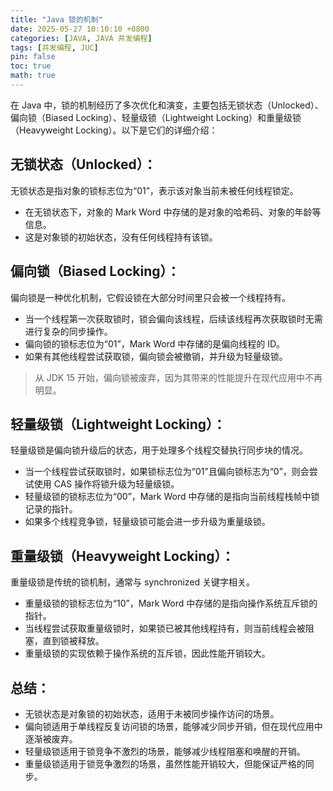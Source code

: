 ```yaml
---
title: "Java 锁的机制"
date: 2025-05-27 10:10:10 +0800
categories: [JAVA, JAVA 并发编程]
tags: [并发编程, JUC]
pin: false
toc: true
math: true
---
```


在 Java 中，锁的机制经历了多次优化和演变，主要包括无锁状态（Unlocked）、偏向锁（Biased Locking）、轻量级锁（Lightweight Locking）和重量级锁（Heavyweight Locking）。以下是它们的详细介绍：

## 无锁状态（Unlocked）：

无锁状态是指对象的锁标志位为“01”，表示该对象当前未被任何线程锁定。

- 在无锁状态下，对象的 Mark Word 中存储的是对象的哈希码、对象的年龄等信息。
- 这是对象锁的初始状态，没有任何线程持有该锁。

## 偏向锁（Biased Locking）：

偏向锁是一种优化机制，它假设锁在大部分时间里只会被一个线程持有。

- 当一个线程第一次获取锁时，锁会偏向该线程，后续该线程再次获取锁时无需进行复杂的同步操作。
- 偏向锁的锁标志位为“01”，Mark Word 中存储的是偏向线程的 ID。
- 如果有其他线程尝试获取锁，偏向锁会被撤销，并升级为轻量级锁。

> 从 JDK 15 开始，偏向锁被废弃，因为其带来的性能提升在现代应用中不再明显。

## 轻量级锁（Lightweight Locking）：

轻量级锁是偏向锁升级后的状态，用于处理多个线程交替执行同步块的情况。

- 当一个线程尝试获取锁时，如果锁标志位为“01”且偏向锁标志为“0”，则会尝试使用 CAS 操作将锁升级为轻量级锁。
- 轻量级锁的锁标志位为“00”，Mark Word 中存储的是指向当前线程栈帧中锁记录的指针。
- 如果多个线程竞争锁，轻量级锁可能会进一步升级为重量级锁。

## 重量级锁（Heavyweight Locking）：

重量级锁是传统的锁机制，通常与 synchronized 关键字相关。

- 重量级锁的锁标志位为“10”，Mark Word 中存储的是指向操作系统互斥锁的指针。
- 当线程尝试获取重量级锁时，如果锁已被其他线程持有，则当前线程会被阻塞，直到锁被释放。
- 重量级锁的实现依赖于操作系统的互斥锁，因此性能开销较大。

## 总结：

- 无锁状态是对象锁的初始状态，适用于未被同步操作访问的场景。
- 偏向锁适用于单线程反复访问锁的场景，能够减少同步开销，但在现代应用中逐渐被废弃。
- 轻量级锁适用于锁竞争不激烈的场景，能够减少线程阻塞和唤醒的开销。
- 重量级锁适用于锁竞争激烈的场景，虽然性能开销较大，但能保证严格的同步。
